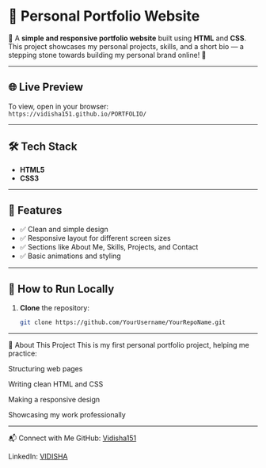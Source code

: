 # 🌟 Personal Portfolio Website

🚀 A **simple and responsive portfolio website** built using **HTML** and **CSS**.  
This project showcases my personal projects, skills, and a short bio — a stepping stone towards building my personal brand online! 🌱

---

## 🌐 Live Preview

To view, open in your browser:  
`https://vidisha151.github.io/PORTFOLIO/`

---

## 🛠️ Tech Stack

- **HTML5**
- **CSS3**

---

## 🎯 Features

- ✅ Clean and simple design
- ✅ Responsive layout for different screen sizes
- ✅ Sections like About Me, Skills, Projects, and Contact
- ✅ Basic animations and styling

---

## 🚀 How to Run Locally

1. **Clone** the repository:
   ```bash
   git clone https://github.com/YourUsername/YourRepoName.git

---

🌱 About This Project
This is my first personal portfolio project, helping me practice:

Structuring web pages

Writing clean HTML and CSS

Making a responsive design

Showcasing my work professionally

---

📬 Connect with Me
GitHub: [Vidisha151](https://github.com/Vidisha151)

LinkedIn: [VIDISHA](http://www.linkedin.com/in/vidishakyp)
   
